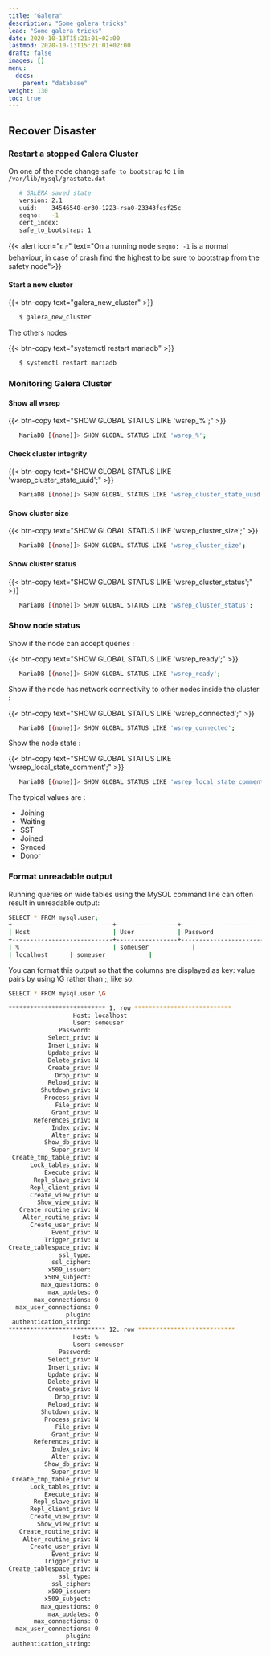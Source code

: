 ```yaml
---
title: "Galera"
description: "Some galera tricks"
lead: "Some galera tricks"
date: 2020-10-13T15:21:01+02:00
lastmod: 2020-10-13T15:21:01+02:00
draft: false
images: []
menu:
  docs:
    parent: "database"
weight: 130
toc: true
---
```




## Recover Disaster

### Restart a stopped Galera Cluster

On one of the node change ``safe_to_bootstrap`` to ``1`` in ``/var/lib/mysql/grastate.dat``

```bash
   # GALERA saved state
   version: 2.1
   uuid:    34546540-er30-1223-rsa0-23343fesf25c
   seqno:   -1
   cert_index:
   safe_to_bootstrap: 1
```

{{< alert icon="👉" text="On a running node `seqno: -1` is a normal behaviour, in case of crash find the highest to be sure to bootstrap from the safety node">}}

#### Start a new cluster

{{< btn-copy text="galera_new_cluster" >}}
```bash
   $ galera_new_cluster
```

The others nodes

{{< btn-copy text="systemctl restart mariadb" >}}
```bash
   $ systemctl restart mariadb
```

### Monitoring Galera Cluster

#### Show all wsrep

{{< btn-copy text="SHOW GLOBAL STATUS LIKE 'wsrep_%';" >}}
```bash
   MariaDB [(none)]> SHOW GLOBAL STATUS LIKE 'wsrep_%';
```

#### Check cluster integrity

{{< btn-copy text="SHOW GLOBAL STATUS LIKE 'wsrep_cluster_state_uuid';" >}}
```bash
   MariaDB [(none)]> SHOW GLOBAL STATUS LIKE 'wsrep_cluster_state_uuid';
```

#### Show cluster size

{{< btn-copy text="SHOW GLOBAL STATUS LIKE 'wsrep_cluster_size';" >}}
```bash
   MariaDB [(none)]> SHOW GLOBAL STATUS LIKE 'wsrep_cluster_size';
```

#### Show cluster status


{{< btn-copy text="SHOW GLOBAL STATUS LIKE 'wsrep_cluster_status';" >}}
```bash
   MariaDB [(none)]> SHOW GLOBAL STATUS LIKE 'wsrep_cluster_status';
```

### Show node status

Show if the node can accept queries :

{{< btn-copy text="SHOW GLOBAL STATUS LIKE 'wsrep_ready';" >}}
```bash
   MariaDB [(none)]> SHOW GLOBAL STATUS LIKE 'wsrep_ready';
```

Show if the node has network connectivity to other nodes inside the cluster :

{{< btn-copy text="SHOW GLOBAL STATUS LIKE 'wsrep_connected';" >}}
```bash
   MariaDB [(none)]> SHOW GLOBAL STATUS LIKE 'wsrep_connected';
```

Show the node state :

{{< btn-copy text="SHOW GLOBAL STATUS LIKE 'wsrep_local_state_comment';" >}}
```bash
   MariaDB [(none)]> SHOW GLOBAL STATUS LIKE 'wsrep_local_state_comment';
```
The typical values are :

* Joining
* Waiting
* SST
* Joined
* Synced
* Donor

### Format unreadable output

Running queries on wide tables using the MySQL command line can often result in unreadable output:
```bash
SELECT * FROM mysql.user;
+----------------------------+-----------------+-------------------------------------------+-------------+-------------+-------                            ------+-------------+-------------+-----------+-------------+---------------+--------------+-----------+------------+----------                            -------+------------+------------+--------------+------------+-----------------------+------------------+--------------+-------                            ----------+------------------+------------------+----------------+---------------------+--------------------+------------------                            +------------+--------------+------------------------+----------+------------+-------------+--------------+---------------+----                            ---------+-----------------+----------------------+--------+-----------------------+
| Host                       | User            | Password                                  | Select_priv | Insert_priv | Update                            _priv | Delete_priv | Create_priv | Drop_priv | Reload_priv | Shutdown_priv | Process_priv | File_priv | Grant_priv | Reference                            s_priv | Index_priv | Alter_priv | Show_db_priv | Super_priv | Create_tmp_table_priv | Lock_tables_priv | Execute_priv | Repl_s                            lave_priv | Repl_client_priv | Create_view_priv | Show_view_priv | Create_routine_priv | Alter_routine_priv | Create_user_priv                             | Event_priv | Trigger_priv | Create_tablespace_priv | ssl_type | ssl_cipher | x509_issuer | x509_subject | max_questions | max                            _updates | max_connections | max_user_connections | plugin | authentication_string |
+----------------------------+-----------------+-------------------------------------------+-------------+-------------+-------                            ------+-------------+-------------+-----------+-------------+---------------+--------------+-----------+------------+----------                            -------+------------+------------+--------------+------------+-----------------------+------------------+--------------+-------                            ----------+------------------+------------------+----------------+---------------------+--------------------+------------------                            +------------+--------------+------------------------+----------+------------+-------------+--------------+---------------+----                            ---------+-----------------+----------------------+--------+-----------------------+
| %                          | someuser            |                                           | Y           | Y           | Y                                       | Y           | Y           | Y         | Y           | Y             | Y            | Y         | Y          | Y                                           | Y          | Y          | Y            | Y          | Y                     | Y                | Y            | Y                                           | Y                | Y                | Y              | Y                   | Y                  | Y                                            | Y          | Y            | Y                      |          |            |             |              |             0 |                                       0 |               0 |                    0 |        |                       |
| localhost      | someuser            |                                           | Y           | Y           | Y                                       | Y           | Y           | Y         | Y           | Y             | Y            | Y         | Y          | Y                                           | Y          | Y          | Y            | Y          | Y                     | Y                | Y            | Y                                           | Y                | Y                | Y              | Y                   | Y                  | Y                                            | Y          | Y            | Y                      |          |            |             |              |             0 |                                       0 |               0 |                    0 |        |                       |
```
You can format this output so that the columns are displayed as key: value pairs by using \G rather than ;, like so:

```bash
SELECT * FROM mysql.user \G

*************************** 1. row ***************************
                  Host: localhost
                  User: someuser
              Password:
           Select_priv: N
           Insert_priv: N
           Update_priv: N
           Delete_priv: N
           Create_priv: N
             Drop_priv: N
           Reload_priv: N
         Shutdown_priv: N
          Process_priv: N
             File_priv: N
            Grant_priv: N
       References_priv: N
            Index_priv: N
            Alter_priv: N
          Show_db_priv: N
            Super_priv: N
 Create_tmp_table_priv: N
      Lock_tables_priv: N
          Execute_priv: N
       Repl_slave_priv: N
      Repl_client_priv: N
      Create_view_priv: N
        Show_view_priv: N
   Create_routine_priv: N
    Alter_routine_priv: N
      Create_user_priv: N
            Event_priv: N
          Trigger_priv: N
Create_tablespace_priv: N
              ssl_type:
            ssl_cipher:
           x509_issuer:
          x509_subject:
         max_questions: 0
           max_updates: 0
       max_connections: 0
  max_user_connections: 0
                plugin:
 authentication_string:
*************************** 12. row ***************************
                  Host: %
                  User: someuser
              Password:
           Select_priv: N
           Insert_priv: N
           Update_priv: N
           Delete_priv: N
           Create_priv: N
             Drop_priv: N
           Reload_priv: N
         Shutdown_priv: N
          Process_priv: N
             File_priv: N
            Grant_priv: N
       References_priv: N
            Index_priv: N
            Alter_priv: N
          Show_db_priv: N
            Super_priv: N
 Create_tmp_table_priv: N
      Lock_tables_priv: N
          Execute_priv: N
       Repl_slave_priv: N
      Repl_client_priv: N
      Create_view_priv: N
        Show_view_priv: N
   Create_routine_priv: N
    Alter_routine_priv: N
      Create_user_priv: N
            Event_priv: N
          Trigger_priv: N
Create_tablespace_priv: N
              ssl_type:
            ssl_cipher:
           x509_issuer:
          x509_subject:
         max_questions: 0
           max_updates: 0
       max_connections: 0
  max_user_connections: 0
                plugin:
 authentication_string:
 ```

